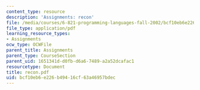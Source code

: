 ```yaml
---
content_type: resource
description: 'Assignments: recon'
file: /media/courses/6-821-programming-languages-fall-2002/bcf10eb6e226b49416cf63a46957bdec_recon.pdf
file_type: application/pdf
learning_resource_types:
- Assignments
ocw_type: OCWFile
parent_title: Assignments
parent_type: CourseSection
parent_uid: 1651341d-d0fb-d6a6-7489-a2a52dcafac1
resourcetype: Document
title: recon.pdf
uid: bcf10eb6-e226-b494-16cf-63a46957bdec
---
```


